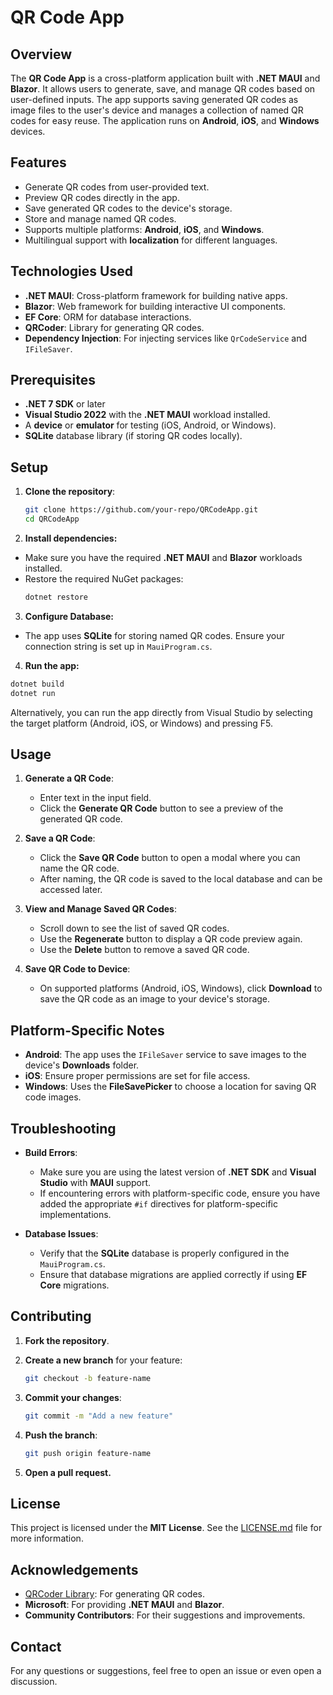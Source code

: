 # QR Code App

## Overview

The **QR Code App** is a cross-platform application built with **.NET MAUI** and **Blazor**. It allows users to generate, save, and manage QR codes based on user-defined inputs. The app supports saving generated QR codes as image files to the user's device and manages a collection of named QR codes for easy reuse. The application runs on **Android**, **iOS**, and **Windows** devices.

## Features

- Generate QR codes from user-provided text.
- Preview QR codes directly in the app.
- Save generated QR codes to the device's storage.
- Store and manage named QR codes.
- Supports multiple platforms: **Android**, **iOS**, and **Windows**.
- Multilingual support with **localization** for different languages.

## Technologies Used

- **.NET MAUI**: Cross-platform framework for building native apps.
- **Blazor**: Web framework for building interactive UI components.
- **EF Core**: ORM for database interactions.
- **QRCoder**: Library for generating QR codes.
- **Dependency Injection**: For injecting services like `QrCodeService` and `IFileSaver`.

## Prerequisites

- **.NET 7 SDK** or later
- **Visual Studio 2022** with the **.NET MAUI** workload installed.
- A **device** or **emulator** for testing (iOS, Android, or Windows).
- **SQLite** database library (if storing QR codes locally).

## Setup

1. **Clone the repository**:

   ```bash
   git clone https://github.com/your-repo/QRCodeApp.git
   cd QRCodeApp
   ```
2. **Install dependencies:**
- Make sure you have the required **.NET MAUI** and **Blazor** workloads installed.
- Restore the required NuGet packages:
  ```bash
  dotnet restore
  ```
3. **Configure Database:**
- The app uses **SQLite** for storing named QR codes. Ensure your connection string is set up in `MauiProgram.cs`.
4. **Run the app:**
  ```bash
  dotnet build
  dotnet run
  ```
  Alternatively, you can run the app directly from Visual Studio by selecting the target platform (Android, iOS, or Windows) and pressing F5.
## Usage

1. **Generate a QR Code**:
   - Enter text in the input field.
   - Click the **Generate QR Code** button to see a preview of the generated QR code.

2. **Save a QR Code**:
   - Click the **Save QR Code** button to open a modal where you can name the QR code.
   - After naming, the QR code is saved to the local database and can be accessed later.

3. **View and Manage Saved QR Codes**:
   - Scroll down to see the list of saved QR codes.
   - Use the **Regenerate** button to display a QR code preview again.
   - Use the **Delete** button to remove a saved QR code.

4. **Save QR Code to Device**:
   - On supported platforms (Android, iOS, Windows), click **Download** to save the QR code as an image to your device's storage.

## Platform-Specific Notes

- **Android**: The app uses the `IFileSaver` service to save images to the device's **Downloads** folder.
- **iOS**: Ensure proper permissions are set for file access.
- **Windows**: Uses the **FileSavePicker** to choose a location for saving QR code images.

## Troubleshooting

- **Build Errors**:
  - Make sure you are using the latest version of **.NET SDK** and **Visual Studio** with **MAUI** support.
  - If encountering errors with platform-specific code, ensure you have added the appropriate `#if` directives for platform-specific implementations.

- **Database Issues**:
  - Verify that the **SQLite** database is properly configured in the `MauiProgram.cs`.
  - Ensure that database migrations are applied correctly if using **EF Core** migrations.

## Contributing

1. **Fork the repository**.
2. **Create a new branch** for your feature:

   ```bash
   git checkout -b feature-name
   ```
3. **Commit your changes**:
   ```bash
   git commit -m "Add a new feature"
   ```
4. **Push the branch**:
   ```bash
   git push origin feature-name
   ```
5. **Open a pull request.**

## License

This project is licensed under the **MIT License**. See the [LICENSE.md](LICENSE.md) file for more information.

## Acknowledgements

- [QRCoder Library](https://github.com/codebude/QRCoder): For generating QR codes.
- **Microsoft**: For providing **.NET MAUI** and **Blazor**.
- **Community Contributors**: For their suggestions and improvements.

## Contact

For any questions or suggestions, feel free to open an issue or even open a discussion.
